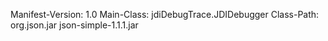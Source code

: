 Manifest-Version: 1.0
Main-Class: jdiDebugTrace.JDIDebugger
Class-Path: org.json.jar json-simple-1.1.1.jar
